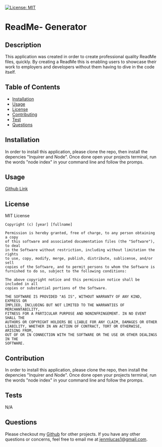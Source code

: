 
[![License: MIT](https://img.shields.io/badge/License-MIT-yellow.svg)](https://opensource.org/licenses/MIT) 

# ReadMe- Generator

## Description
This application was created in order to create professional quality ReadMe files, quickly. By creating a ReadMe this is enabling users to showcase their work to employers and developers without them having to dive in the code itself.  

## Table of Contents
* [Installation](#installation)
* [Usage](#usage)
* [License](#license)
* [Contributing](#contribution)
* [Test](#test)
* [Questions](#questions)

## Installation
In order to install this application, please clone the repo, then install the depencies "Inquirer and Node". Once done open your projects terminal, run the words "node index" in your command line and follow the promps. 

## Usage

[Github Link](https://github.com/jenmlucas/readme-generator)

## License
MIT License

    Copyright (c) [year] [fullname]
    
    Permission is hereby granted, free of charge, to any person obtaining a copy
    of this software and associated documentation files (the "Software"), to deal
    in the Software without restriction, including without limitation the rights
    to use, copy, modify, merge, publish, distribute, sublicense, and/or sell
    copies of the Software, and to permit persons to whom the Software is
    furnished to do so, subject to the following conditions:
    
    The above copyright notice and this permission notice shall be included in all
    copies or substantial portions of the Software.
    
    THE SOFTWARE IS PROVIDED "AS IS", WITHOUT WARRANTY OF ANY KIND, EXPRESS OR
    IMPLIED, INCLUDING BUT NOT LIMITED TO THE WARRANTIES OF MERCHANTABILITY,
    FITNESS FOR A PARTICULAR PURPOSE AND NONINFRINGEMENT. IN NO EVENT SHALL THE
    AUTHORS OR COPYRIGHT HOLDERS BE LIABLE FOR ANY CLAIM, DAMAGES OR OTHER
    LIABILITY, WHETHER IN AN ACTION OF CONTRACT, TORT OR OTHERWISE, ARISING FROM,
    OUT OF OR IN CONNECTION WITH THE SOFTWARE OR THE USE OR OTHER DEALINGS IN THE
    SOFTWARE.

## Contribution
In order to install this application, please clone the repo, then install the depencies "Inquirer and Node". Once done open your projects terminal, run the words "node index" in your command line and follow the promps. 

## Tests
N/A

## Questions
Please checkout my [Github](https://github.com/jenmlucas) for other projects. If you have any other questions or concerns, feel free to email me at jenmlucas1@gmail.com.

